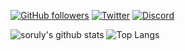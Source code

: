 [![GitHub followers](https://img.shields.io/github/followers/soruly?style=social)](https://github.com/soruly)
[![Twitter](https://img.shields.io/twitter/follow/soruly?style=social)](https://twitter.com/soruly)
[![Discord](https://img.shields.io/discord/437578425767559188.svg?style=social)](https://discord.gg/K9jn6Kj)

![soruly's github stats](https://github-readme-stats.vercel.app/api?username=soruly&show_icons=true&include_all_commits=true&count_private=true&line_height=28) ![Top Langs](https://github-readme-stats.vercel.app/api/top-langs/?username=soruly&layout=compact&langs_count=12)

<!--
**soruly/soruly** is a ✨ _special_ ✨ repository because its `README.md` (this file) appears on your GitHub profile.

Here are some ideas to get you started:

- 🔭 I’m currently working on ...
- 🌱 I’m currently learning ...
- 👯 I’m looking to collaborate on ...
- 🤔 I’m looking for help with ...
- 💬 Ask me about ...
- 📫 How to reach me: ...
- 😄 Pronouns: ...
- ⚡ Fun fact: ...
-->
